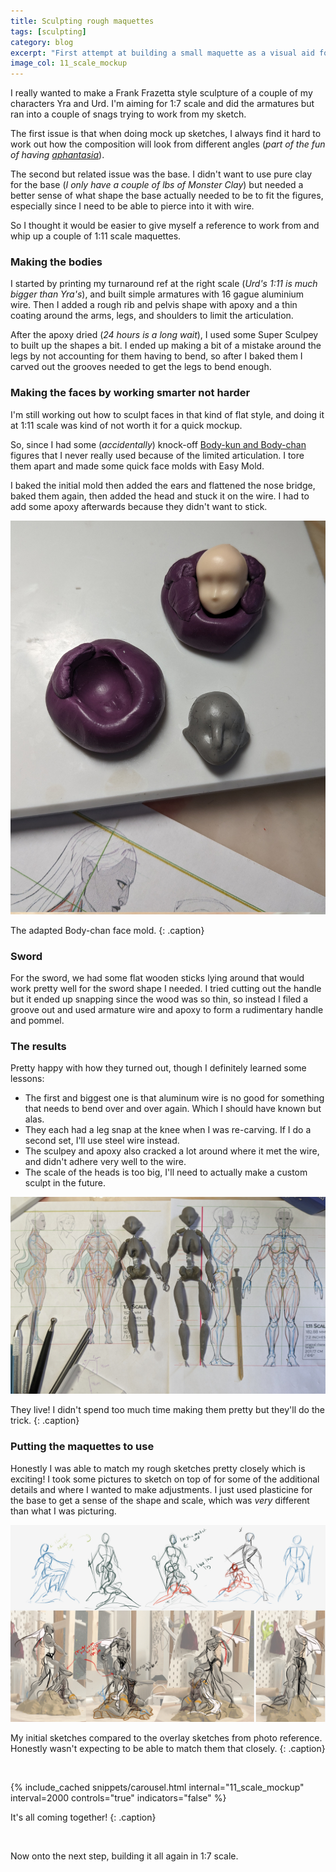 ```yaml
---
title: Sculpting rough maquettes
tags: [sculpting]
category: blog
excerpt: "First attempt at building a small maquette as a visual aid for sculpting"
image_col: 11_scale_mockup
---
```


I really wanted to make a Frank Frazetta style sculpture of a couple of my characters Yra and Urd. I'm aiming for 1:7 scale and did the armatures but ran into a couple of snags trying to work from my sketch. 

The first issue is that when doing mock up sketches, I always find it hard to work out how the composition will look from different angles (*part of the fun of having [aphantasia](https://aphantasia.com/what-is-aphantasia/)*). 

The second but related issue was the base. I didn't want to use pure clay for the base (*I only have a couple of lbs of Monster Clay*) but needed a better sense of what shape the base actually needed to be to fit the figures, especially since I need to be able to pierce into it with wire.

So I thought it would be easier to give myself a reference to work from and whip up a couple of 1:11 scale maquettes.

### Making the bodies

I started by printing my turnaround ref at the right scale (*Urd's 1:11 is much bigger than Yra's*), and built simple armatures with 16 gague aluminium wire. Then I added a rough rib and pelvis shape with apoxy and a thin coating around the arms, legs, and shoulders to limit the articulation. 

After the apoxy dried (*24 hours is a long wait*), I used some Super Sculpey to built up the shapes a bit. I ended up making a bit of a mistake around the legs by not accounting for them having to bend, so after I baked them I carved out the grooves needed to get the legs to bend enough.

### Making the faces by working smarter not harder

I'm still working out how to sculpt faces in that kind of flat style, and doing it at 1:11 scale was kind of not worth it for a quick mockup.

So, since I had some (*accidentally*) knock-off [Body-kun and Body-chan](https://myfigurecollection.net/?_tb=item&title=Body-kun) figures that I never really used because of the limited articulation. I tore them apart and made some quick face molds with Easy Mold. 

I baked the initial mold then added the ears and flattened the nose bridge, baked them again, then added the head and stuck it on the wire. I had to add some apoxy afterwards because they didn't want to stick.

![Face mold](/assets/img/posts/2024-04-02-sculpting-rough-maquettes/head_mold.jpg)

The adapted Body-chan face mold.
{: .caption}

### Sword

For the sword, we had some flat wooden sticks lying around that would work pretty well for the sword shape I needed. I tried cutting out the handle but it ended up snapping since the wood was so thin, so instead I filed a groove out and used armature wire and apoxy to form a rudimentary handle and pommel.

### The results

Pretty happy with how they turned out, though I definitely learned some lessons:

- The first and biggest one is that aluminum wire is no good for something that needs to bend over and over again. Which I should have known but alas. 
- They each had a leg snap at the knee when I was re-carving. If I do a second set, I'll use steel wire instead.
- The sculpey and apoxy also cracked a lot around where it met the wire, and didn't adhere very well to the wire.
- The scale of the heads is too big, I'll need to actually make a custom sculpt in the future.

![Maquettes flatlay](/assets/img/posts/2024-04-02-sculpting-rough-maquettes/maquettes_flat.jpg)

They live! I didn't spend too much time making them pretty but they'll do the trick.
{: .caption}

### Putting the maquettes to use

Honestly I was able to match my rough sketches pretty closely which is exciting! I took some pictures to sketch on top of for some of the additional details and where I wanted to make adjustments. I just used plasticine for the base to get a sense of the shape and scale, which was *very* different than what I was picturing.

![Sculpture turnaround sketch](/assets/img/posts/2024-04-02-sculpting-rough-maquettes/turn_around_sketch.jpg)

My initial sketches compared to the overlay sketches from photo reference. Honestly wasn't expecting to be able to match them that closely.
{: .caption}

<br>


{% include_cached snippets/carousel.html internal="11_scale_mockup" interval=2000 controls="true" indicators="false" %}

It's all coming together! 
{: .caption}

<br>

Now onto the next step, building it all again in 1:7 scale.
